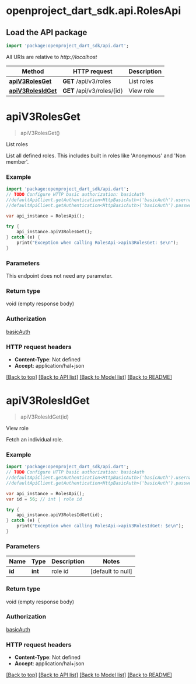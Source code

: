 # openproject_dart_sdk.api.RolesApi

## Load the API package
```dart
import 'package:openproject_dart_sdk/api.dart';
```

All URIs are relative to *http://localhost*

Method | HTTP request | Description
------------- | ------------- | -------------
[**apiV3RolesGet**](RolesApi.md#apiV3RolesGet) | **GET** /api/v3/roles | List roles
[**apiV3RolesIdGet**](RolesApi.md#apiV3RolesIdGet) | **GET** /api/v3/roles/{id} | View role


# **apiV3RolesGet**
> apiV3RolesGet()

List roles

List all defined roles. This includes built in roles like 'Anonymous' and 'Non member'.

### Example 
```dart
import 'package:openproject_dart_sdk/api.dart';
// TODO Configure HTTP basic authorization: basicAuth
//defaultApiClient.getAuthentication<HttpBasicAuth>('basicAuth').username = 'YOUR_USERNAME'
//defaultApiClient.getAuthentication<HttpBasicAuth>('basicAuth').password = 'YOUR_PASSWORD';

var api_instance = RolesApi();

try { 
    api_instance.apiV3RolesGet();
} catch (e) {
    print("Exception when calling RolesApi->apiV3RolesGet: $e\n");
}
```

### Parameters
This endpoint does not need any parameter.

### Return type

void (empty response body)

### Authorization

[basicAuth](../README.md#basicAuth)

### HTTP request headers

 - **Content-Type**: Not defined
 - **Accept**: application/hal+json

[[Back to top]](#) [[Back to API list]](../README.md#documentation-for-api-endpoints) [[Back to Model list]](../README.md#documentation-for-models) [[Back to README]](../README.md)

# **apiV3RolesIdGet**
> apiV3RolesIdGet(id)

View role

Fetch an individual role.

### Example 
```dart
import 'package:openproject_dart_sdk/api.dart';
// TODO Configure HTTP basic authorization: basicAuth
//defaultApiClient.getAuthentication<HttpBasicAuth>('basicAuth').username = 'YOUR_USERNAME'
//defaultApiClient.getAuthentication<HttpBasicAuth>('basicAuth').password = 'YOUR_PASSWORD';

var api_instance = RolesApi();
var id = 56; // int | role id

try { 
    api_instance.apiV3RolesIdGet(id);
} catch (e) {
    print("Exception when calling RolesApi->apiV3RolesIdGet: $e\n");
}
```

### Parameters

Name | Type | Description  | Notes
------------- | ------------- | ------------- | -------------
 **id** | **int**| role id | [default to null]

### Return type

void (empty response body)

### Authorization

[basicAuth](../README.md#basicAuth)

### HTTP request headers

 - **Content-Type**: Not defined
 - **Accept**: application/hal+json

[[Back to top]](#) [[Back to API list]](../README.md#documentation-for-api-endpoints) [[Back to Model list]](../README.md#documentation-for-models) [[Back to README]](../README.md)

